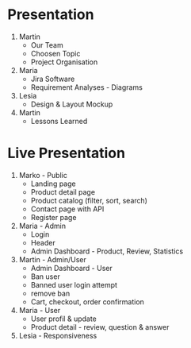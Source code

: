 # Presentation

1. Martin
   - Our Team
   - Choosen Topic
   - Project Organisation
2. Maria
   - Jira Software
   - Requirement Analyses - Diagrams
3. Lesia
   - Design & Layout Mockup
4. Martin
   - Lessons Learned

# Live Presentation

1. Marko - Public
   - Landing page
   - Product detail page
   - Product catalog (filter, sort, search)
   - Contact page with API
   - Register page
2. Maria - Admin
   - Login
   - Header
   - Admin Dashboard - Product, Review, Statistics
3. Martin - Admin/User
   - Admin Dashboard - User
   - Ban user
   - Banned user login attempt
   - remove ban
   - Cart, checkout, order confirmation
4. Maria - User
   - User profil & update
   - Product detail - review, question & answer
5. Lesia - Responsiveness
